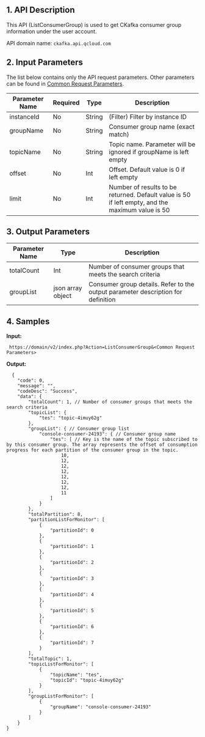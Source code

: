 ## 1. API Description

This API (ListConsumerGroup) is used to get CKafka consumer group information under the user account.

API domain name: `ckafka.api.qcloud.com`

## 2. Input Parameters

The list below contains only the API request parameters. Other parameters can be found in [Common Request Parameters](https://intl.cloud.tencent.com/doc/api/431/5883).

| Parameter Name | Required | Type | Description |
|---------|---------|---------|---------|
|instanceId | No | String| (Filter) Filter by instance ID |
|groupName| No |String| Consumer group name (exact match) |
|topicName| No |String| Topic name. Parameter will be ignored if groupName is left empty |
|offset | No |Int| Offset. Default value is 0 if left empty |
|limit | No |Int| Number of results to be returned. Default value is 50 if left empty, and the maximum value is 50 |

## 3. Output Parameters

| Parameter Name | Type | Description |
|---------|---------|---------|
| totalCount | Int | Number of consumer groups that meets the search criteria |
| groupList| json array object | Consumer group details. Refer to the output parameter description for definition |


## 4. Samples

**Input:**

```
 https://domain/v2/index.php?Action=ListConsumerGroup&<Common Request Parameters>
```

**Output:**

```
  {
    "code": 0,
    "message": "",
    "codeDesc": "Success",
    "data": {
        "totalCount": 1, // Number of consumer groups that meets the search criteria
        "topicList": {
            "tes": "topic-4imuy62g"
        },
        "groupList": { // Consumer group list
            "console-consumer-24193": { // Consumer group name
                "tes": [ // Key is the name of the topic subscribed to by this consumer group. The array represents the offset of consumption progress for each partition of the consumer group in the topic.
                    10,
                    12,
                    12,
                    12,
                    12,
                    12,
                    12,
                    11
                ]
            }
        },
        "totalPartition": 8,
        "partitionListForMonitor": [
            {
                "partitionId": 0
            },
            {
                "partitionId": 1
            },
            {
                "partitionId": 2
            },
            {
                "partitionId": 3
            },
            {
                "partitionId": 4
            },
            {
                "partitionId": 5
            },
            {
                "partitionId": 6
            },
            {
                "partitionId": 7
            }
        ],
        "totalTopic": 1,
        "topicListForMonitor": [
            {
                "topicName": "tes",
                "topicId": "topic-4imuy62g"
            }
        ],
        "groupListForMonitor": [
            {
                "groupName": "console-consumer-24193"
            }
        ]
    }
}
```

